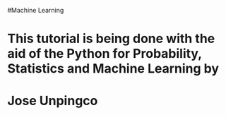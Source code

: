 #Machine Learning
# This tutorial is being done with the aid of the Python for Probability, Statistics and Machine Learning by
# Jose Unpingco